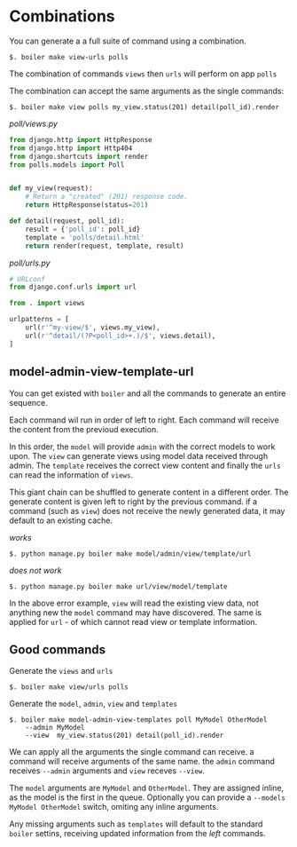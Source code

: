 # Combinations

You can generate a a full suite of command using a combination.

```
$. boiler make view-urls polls
```

The combination of commands `views` then `urls` will perform on app `polls`

The combination can accept the same arguments as the single commands:

```
$. boiler make view polls my_view.status(201) detail(poll_id).render
```

_poll/views.py_
```py
from django.http import HttpResponse
from django.http import Http404
from django.shortcuts import render
from polls.models import Poll


def my_view(request):
    # Return a "created" (201) response code.
    return HttpResponse(status=201)

def detail(request, poll_id):
    result = {'poll_id': poll_id}
    template = 'polls/detail.html'
    return render(request, template, result)
```


_poll/urls.py_
```py
# URLconf
from django.conf.urls import url

from . import views

urlpatterns = [
    url(r'^my-view/$', views.my_view),
    url(r'^detail/(?P<poll_id>+.)/$', views.detail),
]
```

## model-admin-view-template-url

You can get existed with `boiler` and all the commands to generate an entire sequence.

Each command wil run in order of left to right. Each command will receive the content from the previoud execution.

In this order, the `model` will provide `admin` with the correct models to work upon. The `view` can generate views using model data received through admin. The `template` receives the correct view content and finally the `urls` can read the information of `views`.

This giant chain can be shuffled to generate content in a different order. The generate content is given left to right by the previous command. if a command (such as `view`) does not receive the newly generated data, it may default to an existing cache.

_works_
```
$. python manage.py boiler make model/admin/view/template/url
```

_does not work_
```
$. python manage.py boiler make url/view/model/template
```

In the above error example, `view` will read the existing view data, not anything new the `model` command may have discovered. The same is applied for `url` - of which cannot read view or template information.

## Good commands

Generate the `views` and `urls`

```
$. boiler make view/urls polls
```

Generate the `model`, `admin`, `view` and `templates`

```
$. boiler make model-admin-view-templates poll MyModel OtherModel
    --admin MyModel
    --view  my_view.status(201) detail(poll_id).render
```

We can apply all the arguments the single command can receive. a command will receive arguments of the same name. the `admin` command receives `--admin` arguments and `view` receves `--view`.

The `model` arguments are `MyModel` and `OtherModel`. They are assigned inline, as the model is the first in the queue. Optionally you can provide a `--models MyModel OtherModel` switch, omiting any inline arguments.

Any missing arguments such as `templates` will default to the standard `boiler` settins, receiving updated information from the _left_ commands.
